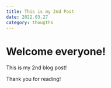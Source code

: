 ```yaml
---
title: This is my 2nd Post
date: 2022.03.27
category: thougths
---
```


# Welcome everyone!

This is my 2nd blog post!

Thank you for reading!

